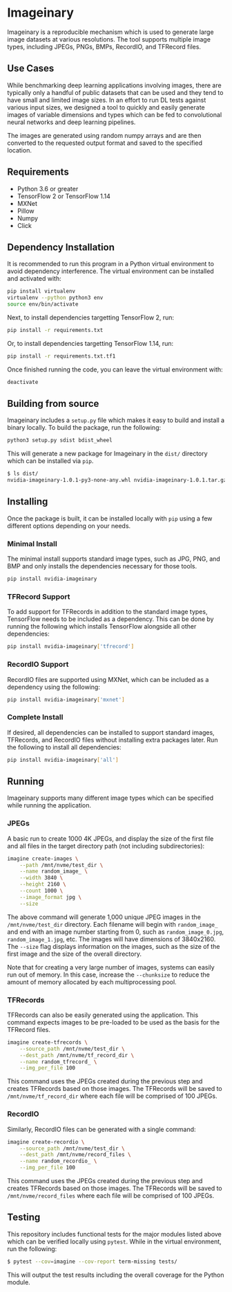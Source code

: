 # Imageinary
Imageinary is a reproducible mechanism which is used to generate large image
datasets at various resolutions. The tool supports multiple image types,
including JPEGs, PNGs, BMPs, RecordIO, and TFRecord files.

## Use Cases
While benchmarking deep learning applications involving images, there are
typically only a handful of public datasets that can be used and they tend to
have small and limited image sizes. In an effort to run DL tests against various
input sizes, we designed a tool to quickly and easily generate images of
variable dimensions and types which can be fed to convolutional neural networks
and deep learning pipelines.

The images are generated using random numpy arrays and are then converted to the
requested output format and saved to the specified location.

## Requirements
  * Python 3.6 or greater
  * TensorFlow 2 or TensorFlow 1.14
  * MXNet
  * Pillow
  * Numpy
  * Click

## Dependency Installation
It is recommended to run this program in a Python virtual environment to avoid
dependency interference. The virtual environment can be installed and activated
with:

```bash
pip install virtualenv
virtualenv --python python3 env
source env/bin/activate
```

Next, to install dependencies targetting TensorFlow 2, run:

```bash
pip install -r requirements.txt
```

Or, to install dependencies targetting TensorFlow 1.14, run:

```bash
pip install -r requirements.txt.tf1
```

Once finished running the code, you can leave the virtual environment with:

```bash
deactivate
```

## Building from source
Imageinary includes a `setup.py` file which makes it easy to build and install
a binary locally. To build the package, run the following:

```bash
python3 setup.py sdist bdist_wheel
```

This will generate a new package for Imageinary in the `dist/` directory which
can be installed via `pip`.

```bash
$ ls dist/
nvidia-imageinary-1.0.1-py3-none-any.whl nvidia-imageinary-1.0.1.tar.gz
```

## Installing
Once the package is built, it can be installed locally with `pip` using a few
different options depending on your needs.

### Minimal Install
The minimal install supports standard image types, such as JPG, PNG, and BMP
and only installs the dependencies necessary for those tools.

```bash
pip install nvidia-imageinary
```

### TFRecord Support
To add support for TFRecords in addition to the standard image types, TensorFlow
needs to be included as a dependency. This can be done by running the following
which installs TensorFlow alongside all other dependencies:

```bash
pip install nvidia-imageinary['tfrecord']
```

### RecordIO Support
RecordIO files are supported using MXNet, which can be included as a dependency
using the following:

```bash
pip install nvidia-imageinary['mxnet']
```

### Complete Install
If desired, all dependencies can be installed to support standard images,
TFRecords, and RecordIO files without installing extra packages later. Run the
following to install all dependencies:

```bash
pip install nvidia-imageinary['all']
```

## Running
Imageinary supports many different image types which can be specified while
running the application.

### JPEGs
A basic run to create 1000 4K JPEGs, and display the size of the first file and
all files in the target directory path (not including subdirectories):

```bash
imagine create-images \
    --path /mnt/nvme/test_dir \
    --name random_image_ \
    --width 3840 \
    --height 2160 \
    --count 1000 \
    --image_format jpg \
    --size
```

The above command will generate 1,000 unique JPEG images in the
`/mnt/nvme/test_dir` directory. Each filename will begin with `random_image_`
and end with an image number starting from 0, such as `random_image_0.jpg`,
`random_image_1.jpg`, etc. The images will have dimensions of 3840x2160. The
`--size` flag displays information on the images, such as the size of the first
image and the size of the overall directory.

Note that for creating a very large number of images, systems can easily run out
of memory. In this case, increase the `--chunksize` to reduce the amount of
memory allocated by each multiprocessing pool.

### TFRecords
TFRecords can also be easily generated using the application. This command
expects images to be pre-loaded to be used as the basis for the TFRecord files.

```bash
imagine create-tfrecords \
    --source_path /mnt/nvme/test_dir \
    --dest_path /mnt/nvme/tf_record_dir \
    --name random_tfrecord_ \
    --img_per_file 100
```

This command uses the JPEGs created during the previous step and creates
TFRecords based on those images. The TFRecords will be saved to
`/mnt/nvme/tf_record_dir` where each file will be comprised of 100 JPEGs.

### RecordIO
Similarly, RecordIO files can be generated with a single command:

```bash
imagine create-recordio \
    --source_path /mnt/nvme/test_dir \
    --dest_path /mnt/nvme/record_files \
    --name random_recordio_ \
    --img_per_file 100
```

This command uses the JPEGs created during the previous step and creates
TFRecords based on those images. The TFRecords will be saved to
`/mnt/nvme/record_files` where each file will be comprised of 100 JPEGs.

## Testing
This repository includes functional tests for the major modules listed above
which can be verified locally using `pytest`. While in the virtual environment,
run the following:

```bash
$ pytest --cov=imagine --cov-report term-missing tests/
```

This will output the test results including the overall coverage for the Python
module.
